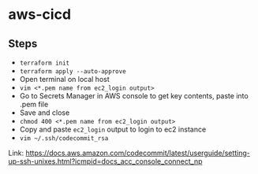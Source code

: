 # aws-cicd

## Steps
- `terraform init`
- `terraform apply --auto-approve`
- Open terminal on local host
- `vim <*.pem name from ec2_login output>`
- Go to Secrets Manager in AWS console to get key contents, paste into .pem file
- Save and close
- `chmod 400 <*.pem name from ec2_login output>`
- Copy and paste `ec2_login` output to login to ec2 instance
- `vim ~/.ssh/codecommit_rsa`

Link: https://docs.aws.amazon.com/codecommit/latest/userguide/setting-up-ssh-unixes.html?icmpid=docs_acc_console_connect_np
